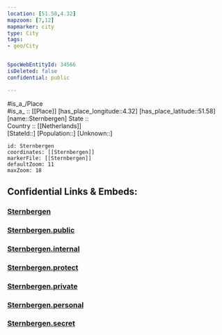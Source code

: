```yaml
---
location: [51.58,4.32] 
mapzoom: [7,12] 
mapmarker: city 
type: City
tags:
- geo/City


SpocWebEntityId: 34566
isDeleted: false
confidential: public

---
```

#is_a_/Place  
#is_a_ :: [[Place]] 
[has_place_longitude::4.32] 
[has_place_latitude::51.58] 
[name::Sternbergen] 
State ::  
Country :: [[Netherlands]]  
[StateId::] 
[Population::] 
[Unknown::] 


```leaflet
id: Sternbergen
coordinates: [[Sternbergen]] 
markerFile: [[Sternbergen]] 
defaultZoom: 11 
maxZoom: 18
```


## Confidential Links & Embeds: 

### [Sternbergen](/_Standards/Earth/Continent/Europe/Europe~West/Netherlands/Provinces~Netherlands/Noord-Brabant/City/Sternbergen.md) 

### [Sternbergen.public](/_public/Earth/Continent/Europe/Europe~West/Netherlands/Provinces~Netherlands/Noord-Brabant/City/Sternbergen.public.md) 

### [Sternbergen.internal](/_internal/Earth/Continent/Europe/Europe~West/Netherlands/Provinces~Netherlands/Noord-Brabant/City/Sternbergen.internal.md) 

### [Sternbergen.protect](/_protect/Earth/Continent/Europe/Europe~West/Netherlands/Provinces~Netherlands/Noord-Brabant/City/Sternbergen.protect.md) 

### [Sternbergen.private](/_private/Earth/Continent/Europe/Europe~West/Netherlands/Provinces~Netherlands/Noord-Brabant/City/Sternbergen.private.md) 

### [Sternbergen.personal](/_personal/Earth/Continent/Europe/Europe~West/Netherlands/Provinces~Netherlands/Noord-Brabant/City/Sternbergen.personal.md) 

### [Sternbergen.secret](/_secret/Earth/Continent/Europe/Europe~West/Netherlands/Provinces~Netherlands/Noord-Brabant/City/Sternbergen.secret.md)

